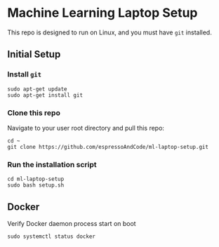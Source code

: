 # Machine Learning Laptop Setup

This repo is designed to run on Linux, and you must have `git` installed.

## Initial Setup
### Install `git`
```
sudo apt-get update
sudo apt-get install git
```

### Clone this repo

Navigate to your user root directory and pull this repo:
```
cd ~
git clone https://github.com/espressoAndCode/ml-laptop-setup.git
```

### Run the installation script
```
cd ml-laptop-setup
sudo bash setup.sh
```



## Docker

Verify Docker daemon process start on boot
```
sudo systemctl status docker
```
